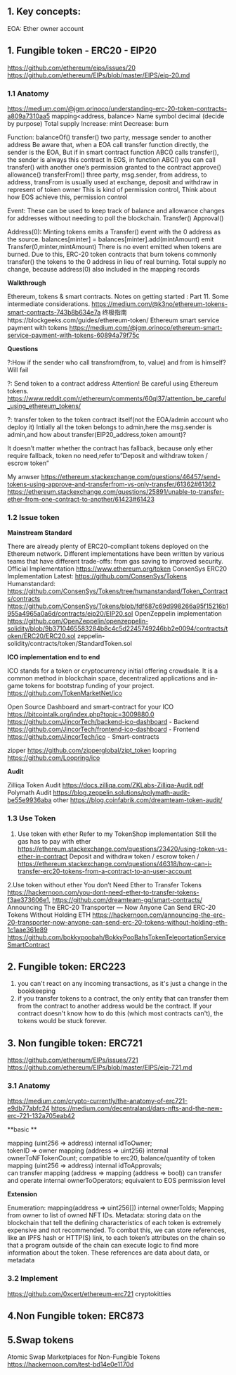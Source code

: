 
## 1. Key concepts:

EOA: Ether owner account


## 1. Fungible token - ERC20 - EIP20

https://github.com/ethereum/eips/issues/20
https://github.com/ethereum/EIPs/blob/master/EIPS/eip-20.md

### 1.1 Anatomy

https://medium.com/@jgm.orinoco/understanding-erc-20-token-contracts-a809a7310aa5
mapping<address, balance>
Name symbol decimal (decide by purpose)
Total supply 
	Increase: mint
	Decrease: burn

Function:
	balanceOf()
	transfer()	two party, message sender to another address
			Be aware that, when a EOA call transfer function directly, the sender is the EOA, 
			But if in smart contract function ABC() calls transfer(), the sender is always this contract
			In EOS, in function ABC() you can call transfer() with another one’s permission granted to the contract
	approve()
	allowance()	
	transferFrom() three party, msg.sender, from address, to address,
			transFrom is usually used at exchange, deposit and withdraw in represent of token owner
			This is kind of permission control, 
			Think about how EOS achieve this, permission control

Event: These can be used to keep track of balance and allowance changes for addresses without needing to poll the blockchain.
	Transfer()
	Approval()

Address(0):
	Minting tokens emits a Transfer() event with the 0 address as the source.
		balances[minter] = balances[minter].add(mintAmount) 
		emit Transfer(0,minter,mintAmount)
	There is no event emitted when tokens are burned. Due to this, ERC-20 token contracts that burn tokens commonly transfer() the tokens to the 0 address in lieu of real burning. Total supply no change, because address(0) also included in the mapping records

**Walkthrough**

Ethereum, tokens & smart contracts. Notes on getting started : Part 11. Some intermediate considerations.
https://medium.com/@k3no/ethereum-tokens-smart-contracts-743b8b634e7a
终极指南https://blockgeeks.com/guides/ethereum-token/
Ethereum smart service payment with tokens https://medium.com/@jgm.orinoco/ethereum-smart-service-payment-with-tokens-60894a79f75c

**Questions**

?:How if the sender who call transfrom(from, to, value) and from is himself? Will fail

?: Send token to a contract address
Attention! Be careful using Ethereum tokens. https://www.reddit.com/r/ethereum/comments/60ql37/attention_be_careful_using_ethereum_tokens/

?: transfer token to the token contract itself(not the EOA/admin account who deploy it)
Intially all the token belongs to admin,here the msg.sender is admin,and how about
transfer(EIP20_address,token amount)?

It doesn’t matter whether the contract has fallback, because only ether require fallback, token no need,refer to”Deposit and withdraw token / escrow token” 

My anwser 
https://ethereum.stackexchange.com/questions/46457/send-tokens-using-approve-and-transferfrom-vs-only-transfer/61362#61362
https://ethereum.stackexchange.com/questions/25891/unable-to-transfer-ether-from-one-contract-to-another/61423#61423

### 1.2 Issue token

**Mainstream Standard**

There are already plenty of ERC20-compliant tokens deployed on the Ethereum network. Different implementations have been written by various teams that have different trade-offs: from gas saving to improved security.
Official Implementation
https://www.ethereum.org/token
ConsenSys ERC20 Implementation
Latest: https://github.com/ConsenSys/Tokens
Humanstandard: https://github.com/ConsenSys/Tokens/tree/humanstandard/Token_Contracts/contracts
https://github.com/ConsenSys/Tokens/blob/fdf687c69d998266a95f15216b1955a4965a0a6d/contracts/eip20/EIP20.sol
OpenZeppelin implementation
https://github.com/OpenZeppelin/openzeppelin-solidity/blob/9b3710465583284b8c4c5d2245749246bb2e0094/contracts/token/ERC20/ERC20.sol
	zeppelin-solidity/contracts/token/StandardToken.sol

**ICO implementation end to end**

ICO stands for a token or cryptocurrency initial offering crowdsale. It is a common method in blockchain space, decentralized applications and in-game tokens for bootstrap funding of your project.
https://github.com/TokenMarketNet/ico

Open Source Dashboard and smart-contract for your ICO
https://bitcointalk.org/index.php?topic=3009880.0
https://github.com/JincorTech/backend-ico-dashboard - Backend
https://github.com/JincorTech/frontend-ico-dashboard - Frontend
https://github.com/JincorTech/ico - Smart-contracts

zipper
https://github.com/zipperglobal/zipt_token
loopring
https://github.com/Loopring/ico

**Audit**

Zilliqa Token Audit https://docs.zilliqa.com/ZKLabs-Zilliqa-Audit.pdf
Polymath Audit
https://blog.zeppelin.solutions/polymath-audit-be55e9936aba
other
https://blog.coinfabrik.com/dreamteam-token-audit/

### 1.3 Use Token

1. Use token with ether
Refer to my TokenShop implementation 
Still the gas has to pay with ether
https://ethereum.stackexchange.com/questions/23420/using-token-vs-ether-in-contract
Deposit and withdraw token / escrow token / 
https://ethereum.stackexchange.com/questions/46318/how-can-i-transfer-erc20-tokens-from-a-contract-to-an-user-account

2.Use token without ether
You don’t Need Ether to Transfer Tokens 
https://hackernoon.com/you-dont-need-ether-to-transfer-tokens-f3ae373606e1, https://github.com/dreamteam-gg/smart-contracts/
Announcing The ERC-20 Transporter — Now Anyone Can Send ERC-20 Tokens Without Holding ETH
https://hackernoon.com/announcing-the-erc-20-transporter-now-anyone-can-send-erc-20-tokens-without-holding-eth-1c1aae361e89
https://github.com/bokkypoobah/BokkyPooBahsTokenTeleportationServiceSmartContract


## 2. Fungible token: ERC223

1) you can't react on any incoming transactions, as it's just a change in the bookkeeping 
2) if you transfer tokens to a contract, the only entity that can transfer them from the contract to another address would be the contract. If your contract doesn't know how to do this (which most contracts can't), the tokens would be stuck forever.

## 3. Non fungible token: ERC721

https://github.com/ethereum/EIPs/issues/721
https://github.com/ethereum/EIPs/blob/master/EIPS/eip-721.md

### 3.1 Anatomy

https://medium.com/crypto-currently/the-anatomy-of-erc721-e9db77abfc24
https://medium.com/decentraland/dars-nfts-and-the-new-erc-721-132a705eab42

**basic **

mapping (uint256 => address) internal idToOwner;	
tokenID => owner
mapping (address => uint256) internal ownerToNFTokenCount; 
compatible to erc20, balance/quantity of token
mapping (uint256 => address) internal idToApprovals;	
can transfer
mapping (address => mapping (address => bool)) 
can transfer and operate
internal ownerToOperators; equivalent to EOS permission level

**Extension**

Enumeration:
mapping(address => uint256[]) internal ownerToIds;
	Mapping from owner to list of owned NFT IDs.
Metadata:
storing data on the blockchain that tell the defining characteristics of each token is extremely expensive and not recommended. To combat this, we can store references, like an IPFS hash or HTTP(S) link, to each token’s attributes on the chain so that a program outside of the chain can execute logic to find more information about the token. These references are data about data, or metadata

### 3.2 Implement 
https://github.com/0xcert/ethereum-erc721
cryptokitties

## 4.Non Fungible token: ERC873


## 5.Swap tokens
Atomic Swap Marketplaces for Non-Fungible Tokens
https://hackernoon.com/test-bd14e0e1170d

<disqus/>